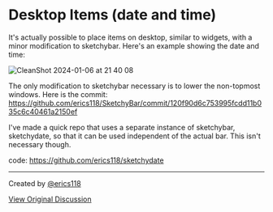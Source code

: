 # Desktop Items (date and time)

It's actually possible to place items on desktop, similar to widgets, with a minor modification to sketchybar. Here's an example showing the date and time:
 
![CleanShot 2024-01-06 at 21 40 08](https://github.com/FelixKratz/SketchyBar/assets/52634785/c613fcd8-6752-4cb9-9c43-91bf9a3c5126)

The only modification to sketchybar necessary is to lower the non-topmost windows. Here is the commit: https://github.com/erics118/SketchyBar/commit/120f90d6c753995fcdd11b035c6c40461a2150ef

I've made a quick repo that uses a separate instance of sketchybar, sketchydate, so that it can be used independent of the actual bar. This isn't necessary though.

code: https://github.com/erics118/sketchydate



---

Created by [@erics118](https://github.com/erics118)

[View Original Discussion](https://github.com/FelixKratz/SketchyBar/discussions/12#discussioncomment-8034488)
